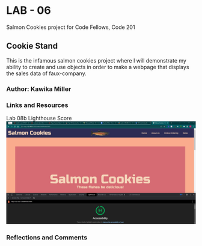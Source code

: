 # LAB - 06
Salmon Cookies project for Code Fellows, Code 201

## Cookie Stand
This is the infamous salmon cookies project where I will demonstrate my ability to create and use objects in order to make a webpage that displays the sales data of faux-company. 

### Author: Kawika Miller

### Links and Resources

Lab 08b Lighthouse Score
![Lab08b Lighthouse Score](/img/lighthouse/lab08_lighthouse.JPG)

### Reflections and Comments
